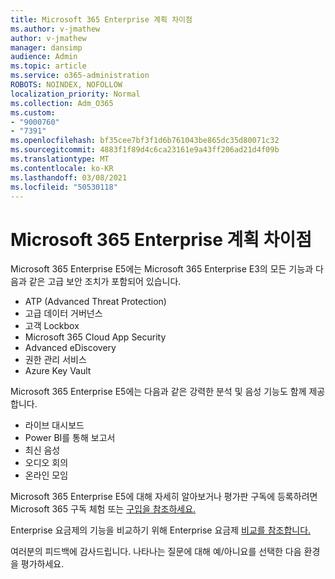 ```yaml
---
title: Microsoft 365 Enterprise 계획 차이점
ms.author: v-jmathew
author: v-jmathew
manager: dansimp
audience: Admin
ms.topic: article
ms.service: o365-administration
ROBOTS: NOINDEX, NOFOLLOW
localization_priority: Normal
ms.collection: Adm_O365
ms.custom:
- "9000760"
- "7391"
ms.openlocfilehash: bf35cee7bf3f1d6b761043be865dc35d80071c32
ms.sourcegitcommit: 4883f1f89d4c6ca23161e9a43ff206ad21d4f09b
ms.translationtype: MT
ms.contentlocale: ko-KR
ms.lasthandoff: 03/08/2021
ms.locfileid: "50530118"
---
```

# <a name="microsoft-365-enterprise-plan-differences"></a>Microsoft 365 Enterprise 계획 차이점

Microsoft 365 Enterprise E5에는 Microsoft 365 Enterprise E3의 모든 기능과 다음과 같은 고급 보안 조치가 포함되어 있습니다.

- ATP (Advanced Threat Protection)
- 고급 데이터 거버넌스
- 고객 Lockbox
- Microsoft 365 Cloud App Security
- Advanced eDiscovery
- 권한 관리 서비스
- Azure Key Vault

Microsoft 365 Enterprise E5에는 다음과 같은 강력한 분석 및 음성 기능도 함께 제공합니다.

- 라이브 대시보드
- Power BI를 통해 보고서
- 최신 음성
- 오디오 회의
- 온라인 모임

Microsoft 365 Enterprise E5에 대해 자세히 알아보거나 평가판 구독에 등록하려면 Microsoft 365 구독 체험 또는 [구입을 참조하세요.](https://go.microsoft.com/fwlink/?linkid=2099673)

Enterprise 요금제의 기능을 비교하기 위해 Enterprise 요금제 [비교를 참조합니다.](https://go.microsoft.com/fwlink/?linkid=2097200)

여러분의 피드백에 감사드립니다. 나타나는 질문에 대해 예/아니요를 선택한 다음 환경을 평가하세요.
